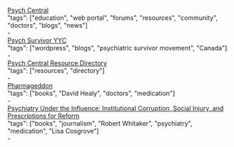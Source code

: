 [Psych Central](https://psychcentral.com/)<br />
"tags": ["education", "web portal", "forums", "resources", "community", "doctors", "blogs", "news"]<br />
-<br />
[Psych Survivor YYC](https://psychsurvivoryyc.wordpress.com/)<br />
"tags": ["wordpress", "blogs", "psychiatric survivor movement", "Canada"]<br />
-<br />
[Psych Central Resource Directory](https://psychcentral.com/resources/)<br />
"tags": ["resources", "directory"]<br />
-<br />
[Pharmageddon](https://www.amazon.com/Pharmageddon-David-Healy/dp/0520275764)<br />
"tags": ["books", "David Healy", "doctors", "medication"]<br />
-<br />
[Psychiatry Under the Influence: Institutional Corruption, Social Injury, and Prescriptions for Reform](http://a.co/esrRJm4)<br />
"tags": ["books", "journalism", "Robert Whitaker", "psychiatry", "medication", "Lisa Cosgrove"]<br />
-<br />
